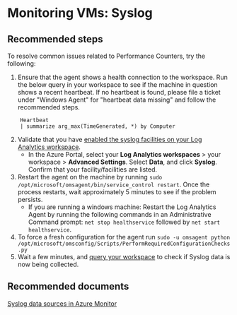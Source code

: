 <properties
    pageTitle="Monitoring VMs: Performance Counters"
    description="Problems related to Performance Counters on Windows or Linux"
    service="microsoft.operationalinsights"
    resource="operationalinsightsaccounts"
    authors="aliabuckner"
    ms.author="abuckner"
    displayorder=""
    selfHelpType="generic"
    supportTopicIds="32633008"
    resourceTags=""
    productPesIds="15725"
    cloudEnvironments="public, Blackforest, Fairfax"
	articleId="f007d6a8-45ed-46d5-a7bb-a543d07d7393"
/>

# Monitoring VMs: Syslog

## **Recommended steps**
To resolve common issues related to Performance Counters, try the following:

1. Ensure that the agent shows a health connection to the workspace. Run the below query in your workspace to see if the machine in question shows a recent heartbeat. If no heartbeat is found, please file a ticket under "Windows Agent" for "heartbeat data missing" and follow the recommended steps. <br>
```
	Heartbeat
	| summarize arg_max(TimeGenerated, *) by Computer
```
2. Validate that you have [enabled the syslog facilities on your Log Analytics workspace](https://docs.microsoft.com/azure/azure-monitor/platform/data-sources-syslog#configuring-syslog).
	* In the Azure Portal, select your **Log Analytics workspaces** > your workspace > **Advanced Settings**. Select **Data**, and click **Syslog**. Confirm that your facility/facilities are listed. 
3. Restart the agent on the machine by running `sudo /opt/microsoft/omsagent/bin/service_control restart`. Once the process restarts, wait approximately 5 minutes to see if the problem persists.
	* If you are running a windows machine: Restart the Log Analytics Agent by running the following commands in an Administrative Command prompt: `net stop healthservice` followed by `net start healthservice`.
4. To force a fresh configuration for the agent run `sudo -u omsagent python /opt/microsoft/omsconfig/Scripts/PerformRequiredConfigurationChecks.py`
5. Wait a few minutes, and [query your workspace](https://docs.microsoft.com/azure/azure-monitor/platform/data-sources-syslog#log-queries-with-syslog-records) to check if Syslog data is now being collected. 

## **Recommended documents**

[Syslog data sources in Azure Monitor](https://docs.microsoft.com/azure/azure-monitor/platform/data-sources-syslog)
